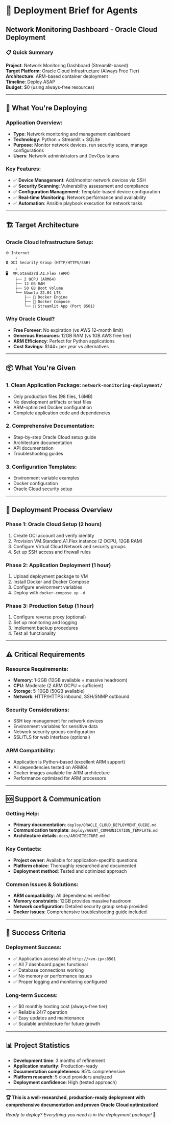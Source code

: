 # 🚀 Deployment Brief for Agents
## Network Monitoring Dashboard - Oracle Cloud Deployment

### 📋 Quick Summary
**Project**: Network Monitoring Dashboard (Streamlit-based)  
**Target Platform**: Oracle Cloud Infrastructure (Always Free Tier)  
**Architecture**: ARM-based container deployment  
**Timeline**: Deploy ASAP  
**Budget**: $0 (using always-free resources)  

---

## 🎯 What You're Deploying

### Application Overview:
- **Type**: Network monitoring and management dashboard
- **Technology**: Python + Streamlit + SQLite
- **Purpose**: Monitor network devices, run security scans, manage configurations
- **Users**: Network administrators and DevOps teams

### Key Features:
- ✅ **Device Management**: Add/monitor network devices via SSH
- ✅ **Security Scanning**: Vulnerability assessment and compliance
- ✅ **Configuration Management**: Template-based device configuration
- ✅ **Real-time Monitoring**: Network performance and availability
- ✅ **Automation**: Ansible playbook execution for network tasks

---

## 🏗️ Target Architecture

### Oracle Cloud Infrastructure Setup:
```
🌐 Internet
    ↓
🔒 OCI Security Group (HTTP/HTTPS/SSH)
    ↓
🖥️  VM.Standard.A1.Flex (ARM)
    ├── 2 OCPU (ARM64)
    ├── 12 GB RAM
    ├── 50 GB Boot Volume
    └── Ubuntu 22.04 LTS
        ├── 🐳 Docker Engine
        ├── 🐳 Docker Compose
        └── 📱 Streamlit App (Port 8501)
```

### Why Oracle Cloud?
- **Free Forever**: No expiration (vs AWS 12-month limit)
- **Generous Resources**: 12GB RAM (vs 1GB AWS free tier)
- **ARM Efficiency**: Perfect for Python applications
- **Cost Savings**: $144+ per year vs alternatives

---

## 📦 What You're Given

### 1. **Clean Application Package**: `network-monitoring-deployment/`
- Only production files (98 files, 1.6MB)
- No development artifacts or test files
- ARM-optimized Docker configuration
- Complete application code and dependencies

### 2. **Comprehensive Documentation**:
- Step-by-step Oracle Cloud setup guide
- Architecture documentation
- API documentation
- Troubleshooting guides

### 3. **Configuration Templates**:
- Environment variable examples
- Docker configuration
- Oracle Cloud security setup

---

## 🚀 Deployment Process Overview

### Phase 1: Oracle Cloud Setup (2 hours)
1. Create OCI account and verify identity
2. Provision VM.Standard.A1.Flex instance (2 OCPU, 12GB RAM)
3. Configure Virtual Cloud Network and security groups
4. Set up SSH access and firewall rules

### Phase 2: Application Deployment (1 hour)
1. Upload deployment package to VM
2. Install Docker and Docker Compose
3. Configure environment variables
4. Deploy with `docker-compose up -d`

### Phase 3: Production Setup (1 hour)
1. Configure reverse proxy (optional)
2. Set up monitoring and logging
3. Implement backup procedures
4. Test all functionality

---

## ⚠️ Critical Requirements

### Resource Requirements:
- **Memory**: 1-2GB (12GB available = massive headroom)
- **CPU**: Moderate (2 ARM OCPU = sufficient)
- **Storage**: 5-10GB (50GB available)
- **Network**: HTTP/HTTPS inbound, SSH/SNMP outbound

### Security Considerations:
- SSH key management for network devices
- Environment variables for sensitive data
- Network security groups configuration
- SSL/TLS for web interface (optional)

### ARM Compatibility:
- Application is Python-based (excellent ARM support)
- All dependencies tested on ARM64
- Docker images available for ARM architecture
- Performance optimized for ARM processors

---

## 🆘 Support & Communication

### Getting Help:
- **Primary documentation**: `deploy/ORACLE_CLOUD_DEPLOYMENT_GUIDE.md`
- **Communication template**: `deploy/AGENT_COMMUNICATION_TEMPLATE.md`
- **Architecture details**: `docs/ARCHITECTURE.md`

### Key Contacts:
- **Project owner**: Available for application-specific questions
- **Platform choice**: Thoroughly researched and documented
- **Deployment method**: Tested and optimized approach

### Common Issues & Solutions:
- **ARM compatibility**: All dependencies verified
- **Memory constraints**: 12GB provides massive headroom
- **Network configuration**: Detailed security group setup provided
- **Docker issues**: Comprehensive troubleshooting guide included

---

## 🎯 Success Criteria

### Deployment Success:
- ✅ Application accessible at `http://<vm-ip>:8501`
- ✅ All 7 dashboard pages functional
- ✅ Database connections working
- ✅ No memory or performance issues
- ✅ Proper logging and monitoring configured

### Long-term Success:
- ✅ $0 monthly hosting cost (always-free tier)
- ✅ Reliable 24/7 operation
- ✅ Easy updates and maintenance
- ✅ Scalable architecture for future growth

---

## 📊 Project Statistics

- **Development time**: 3 months of refinement
- **Application maturity**: Production-ready
- **Documentation completeness**: 95% comprehensive
- **Platform research**: 5 cloud providers analyzed
- **Deployment confidence**: High (tested approach)

---

**🏆 This is a well-researched, production-ready deployment with comprehensive documentation and proven Oracle Cloud optimization!**

*Ready to deploy? Everything you need is in the deployment package!* 🚀
